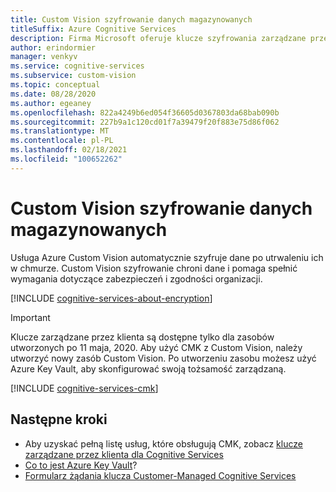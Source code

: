 ```yaml
---
title: Custom Vision szyfrowanie danych magazynowanych
titleSuffix: Azure Cognitive Services
description: Firma Microsoft oferuje klucze szyfrowania zarządzane przez firmę Microsoft, a także umożliwia zarządzanie subskrypcjami Cognitive Services przy użyciu własnych kluczy nazywanych kluczami zarządzanymi przez klienta (CMK). W tym artykule opisano szyfrowanie danych przechowywane dla Custom Vision i sposób włączania usługi CMK oraz zarządzania nią.
author: erindormier
manager: venkyv
ms.service: cognitive-services
ms.subservice: custom-vision
ms.topic: conceptual
ms.date: 08/28/2020
ms.author: egeaney
ms.openlocfilehash: 822a4249b6ed054f36605d0367803da68bab090b
ms.sourcegitcommit: 227b9a1c120cd01f7a39479f20f883e75d86f062
ms.translationtype: MT
ms.contentlocale: pl-PL
ms.lasthandoff: 02/18/2021
ms.locfileid: "100652262"
---
```

# <a name="custom-vision-encryption-of-data-at-rest"></a>Custom Vision szyfrowanie danych magazynowanych

Usługa Azure Custom Vision automatycznie szyfruje dane po utrwaleniu ich w chmurze. Custom Vision szyfrowanie chroni dane i pomaga spełnić wymagania dotyczące zabezpieczeń i zgodności organizacji.

[!INCLUDE [cognitive-services-about-encryption](../includes/cognitive-services-about-encryption.md)]

> [!IMPORTANT]
> Klucze zarządzane przez klienta są dostępne tylko dla zasobów utworzonych po 11 maja, 2020. Aby użyć CMK z Custom Vision, należy utworzyć nowy zasób Custom Vision. Po utworzeniu zasobu możesz użyć Azure Key Vault, aby skonfigurować swoją tożsamość zarządzaną.

[!INCLUDE [cognitive-services-cmk](../includes/configure-customer-managed-keys.md)]

## <a name="next-steps"></a>Następne kroki

* Aby uzyskać pełną listę usług, które obsługują CMK, zobacz [klucze zarządzane przez klienta dla Cognitive Services](../encryption/cognitive-services-encryption-keys-portal.md)
* [Co to jest Azure Key Vault](../../key-vault/general/overview.md)?
* [Formularz żądania klucza Customer-Managed Cognitive Services](https://aka.ms/cogsvc-cmk)